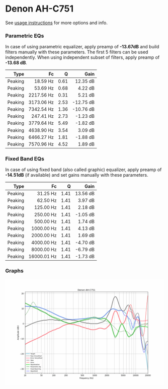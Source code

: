 # Denon AH-C751
See [usage instructions](https://github.com/jaakkopasanen/AutoEq#usage) for more options and info.

### Parametric EQs
In case of using parametric equalizer, apply preamp of **-13.67dB** and build filters manually
with these parameters. The first 5 filters can be used independently.
When using independent subset of filters, apply preamp of **-13.68 dB**.

| Type    | Fc         |    Q | Gain      |
|--------:|-----------:|-----:|----------:|
| Peaking | 18.59 Hz   | 0.61 | 12.35 dB  |
| Peaking | 53.69 Hz   | 0.68 | 4.22 dB   |
| Peaking | 2217.56 Hz | 0.31 | 5.21 dB   |
| Peaking | 3173.06 Hz | 2.53 | -12.75 dB |
| Peaking | 7342.54 Hz | 1.36 | -10.76 dB |
| Peaking | 247.41 Hz  | 2.73 | -1.23 dB  |
| Peaking | 3779.64 Hz | 5.49 | -1.82 dB  |
| Peaking | 4638.90 Hz | 3.54 | 3.09 dB   |
| Peaking | 6466.27 Hz | 1.81 | -1.88 dB  |
| Peaking | 7570.96 Hz | 4.52 | 1.89 dB   |

### Fixed Band EQs
In case of using fixed band (also called graphic) equalizer, apply preamp of **-14.51dB**
(if available) and set gains manually with these parameters.

| Type    | Fc          |    Q | Gain     |
|--------:|------------:|-----:|---------:|
| Peaking | 31.25 Hz    | 1.41 | 13.56 dB |
| Peaking | 62.50 Hz    | 1.41 | 3.97 dB  |
| Peaking | 125.00 Hz   | 1.41 | 2.18 dB  |
| Peaking | 250.00 Hz   | 1.41 | -1.05 dB |
| Peaking | 500.00 Hz   | 1.41 | 1.74 dB  |
| Peaking | 1000.00 Hz  | 1.41 | 4.13 dB  |
| Peaking | 2000.00 Hz  | 1.41 | 1.69 dB  |
| Peaking | 4000.00 Hz  | 1.41 | -4.70 dB |
| Peaking | 8000.00 Hz  | 1.41 | -6.79 dB |
| Peaking | 16000.01 Hz | 1.41 | -1.73 dB |

### Graphs
![](./Denon%20AH-C751.png)